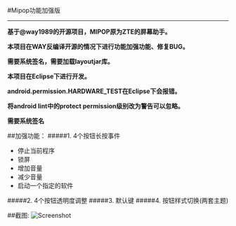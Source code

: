 
#Mipop功能加强版

***
**基于@way1989的开源项目，MIPOP原为ZTE的屏幕助手。**

**本项目在WAY反编译开源的情况下进行功能加强功能、修复BUG。**

**需要系统签名，需要加载layoutjar库。**

**本项目在Eclipse下进行开发。**

**android.permission.HARDWARE_TEST在Eclipse下会报错。**

**将android lint中的protect permission级别改为警告可以忽略。**

**需要系统签名**


##加强功能：
#####1. 4个按钮长按事件
  - 停止当前程序
  - 锁屏
  - 增加音量
  - 减少音量
  - 启动一个指定的软件

#####2. 4个按钮透明度调整
#####3. 默认键
#####4. 按钮样式切换(两套主题)

##截图:
![Screenshot](https://raw.githubusercontent.com/SWQJueLian/JuelianMiPopPlus/master/screenshot.png "截图")
